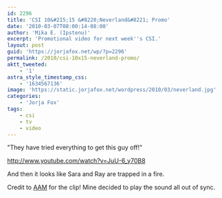 ```yaml
---
id: 2296
title: 'CSI 10&#215;15 &#8220;Neverland&#8221; Promo'
date: '2010-03-07T08:00:14-08:00'
author: 'Mika E. (Ipstenu)'
excerpt: 'Promotional video for next week''s CSI.'
layout: post
guid: 'https://jorjafox.net/wp/?p=2296'
permalink: /2010/csi-10x15-neverland-promo/
aktt_tweeted:
    - '1'
astra_style_timestamp_css:
    - '1634567136'
image: 'https://static.jorjafox.net/wordpress/2010/03/neverland.jpg'
categories:
    - 'Jorja Fox'
tags:
    - csi
    - tv
    - video
---
```


"They have tried everything to get this guy off!"

http://www.youtube.com/watch?v=JuU-6_y70B8

And then it looks like Sara and Ray are trapped in a fire.

Credit to <a href="http://allaboutmarg.com/">AAM</a> for the clip!  Mine decided to play the sound all out of sync.